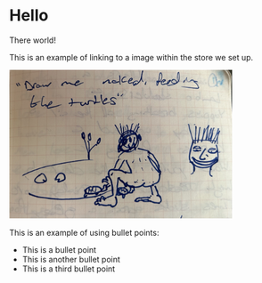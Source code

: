 # Hello
There world!

This is an example of linking to a image within the store we set up.

<!-- 
    This is very important! 
    If you want links within the markdown to work, you need to use the relative path to the file. and prefix it with a dot and a slash. 
-->
<img src="./../visual/petting_turtles.jpg" alt="turtles" width="400"/>

This is an example of using bullet points:
- This is a bullet point
- This is another bullet point
- This is a third bullet point